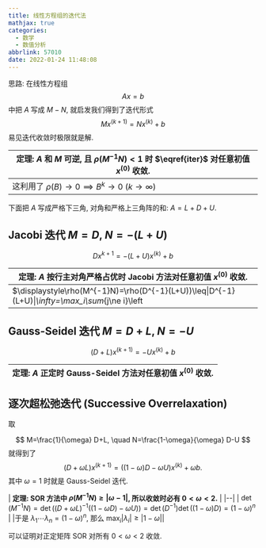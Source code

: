 ```yaml
---
title: 线性方程组的迭代法
mathjax: true
categories:
  - 数学
  - 数值分析
abbrlink: 57010
date: 2022-01-24 11:48:08
---
```

思路: 在线性方程组 $$Ax=b$$ 中把 $A$ 写成 $M-N$, 就启发我们得到了迭代形式 $$\begin{equation}\label{iter}Mx^{(k+1)}=Nx^{(k)}+b\end{equation}$$ 易见迭代收敛时极限就是解.

<!--more-->


| **定理: $A$ 和 $M$ 可逆, 且 $\rho(M^{-1}N)<1$ 时 $\eqref{iter}$ 对任意初值 $x^{(0)}$ 收敛.** |
|--|
| 这利用了 $\rho(B)\to0\implies B^k\to0\ (k\to\infty)$ |

下面把 $A$ 写成严格下三角, 对角和严格上三角阵的和: $A=L+D+U$.

## Jacobi 迭代 $M=D$, $N=-(L+U)$

$$
    Dx^{k+1}=-(L+U)x^{(k)}+b
$$

| **定理: $A$ 按行主对角严格占优时 Jacobi 方法对任意初值 $x^{(0)}$ 收敛.** |
|--| 
| $\displaystyle\rho(M^{-1}N)=\rho(D^{-1}(L+U))\leq\|D^{-1}(L+U)\|_\infty=\max_i\sum_{j\ne i}\left|\frac{a_{ij}}{a_{ii}}\right|<1$|

## Gauss-Seidel 迭代 $M=D+L$, $N=-U$

$$
(D+L)x^{(k+1)}=-Ux^{(k)}+b
$$

| **定理: $A$ 正定时 Gauss-Seidel 方法对任意初值 $x^{(0)}$ 收敛.** |
|--| 

## 逐次超松弛迭代 (Successive Overrelaxation)
取 

$$
M=\frac{1}{\omega} D+L, \quad N=\frac{1-\omega}{\omega} D-U
$$
就得到了
$$
(D+\omega L) x^{(k+1)}=\left((1-\omega) D-\omega U\right) x^{(k)}+\omega b.
$$
其中 $\omega=1$ 时就是 Gauss-Seidel 迭代.

| **定理: SOR 方法中 $\rho(M^{-1}N)\geq|\omega-1|$, 所以收敛时必有 $0<\omega<2$.** |
|--| 
| $\displaystyle\det(M^{-1}N)=\det\left((D+\omega L)^{-1}\left((1-\omega D)-\omega U\right)\right)=\det(D^{-1})\det\left((1-\omega)D\right)=(1-\omega)^n$ |
|于是 $\lambda_1\cdots\lambda_n=(1-\omega)^n$, 那么 $\max_i|\lambda_i|\geq |1-\omega|$|

可以证明对正定矩阵 SOR 对所有 $0<\omega<2$ 收敛.